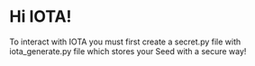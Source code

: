 # Hi IOTA!
  
 To interact with IOTA you must first create a secret.py file with
 iota_generate.py file which stores your Seed with a secure way!
